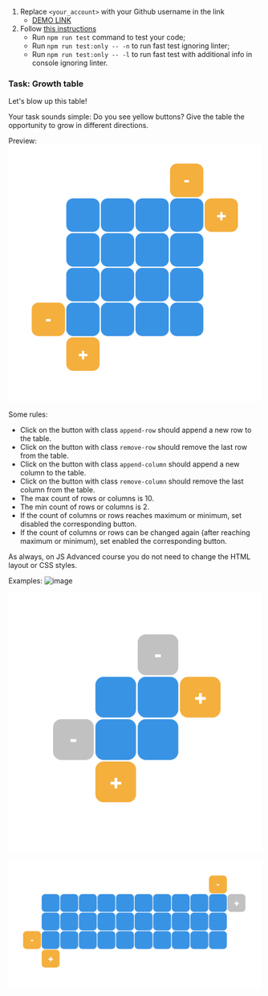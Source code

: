 1. Replace `<your_account>` with your Github username in the link
    - [DEMO LINK](https://vasyl-pavlenko.github.io/js_growth_table_DOM/)
2. Follow [this instructions](https://mate-academy.github.io/layout_task-guideline/)
    - Run `npm run test` command to test your code;
    - Run `npm run test:only -- -n` to run fast test ignoring linter;
    - Run `npm run test:only -- -l` to run fast test with additional info in console ignoring linter.

### Task: Growth table

Let's blow up this table!

Your task sounds simple: Do you see yellow buttons? Give the table the opportunity to grow in different directions.

Preview:
![Preview](./src/images/4x4.png)

Some rules:
- Click on the button with class `append-row` should append a new row to the table.
- Click on the button with class `remove-row` should remove the last row from the table.
- Click on the button with class `append-column` should append a new column to the table.
- Click on the button with class `remove-column` should remove the last column from the table.
- The max count of rows or columns is 10.
- The min count of rows or columns is 2.
- If the count of columns or rows reaches maximum or minimum, set disabled the corresponding button.
- If the count of columns or rows can be changed again (after reaching maximum or minimum), set enabled the corresponding button.

As always, on JS Advanced course you do not need to change the HTML layout or CSS styles.

Examples:
<img width="648" alt="image" src="https://user-images.githubusercontent.com/94261494/234831834-c2a1d711-0ea6-4746-9e38-941734e78e81.png">

![2x2](./src/images/2x2.png)

![3x10](./src/images/3x10.png)

